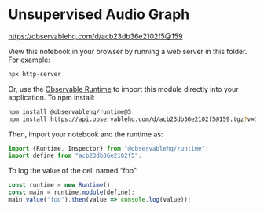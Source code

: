 # Unsupervised Audio Graph

https://observablehq.com/d/acb23db36e2102f5@159

View this notebook in your browser by running a web server in this folder. For
example:

~~~sh
npx http-server
~~~

Or, use the [Observable Runtime](https://github.com/observablehq/runtime) to
import this module directly into your application. To npm install:

~~~sh
npm install @observablehq/runtime@5
npm install https://api.observablehq.com/d/acb23db36e2102f5@159.tgz?v=3
~~~

Then, import your notebook and the runtime as:

~~~js
import {Runtime, Inspector} from "@observablehq/runtime";
import define from "acb23db36e2102f5";
~~~

To log the value of the cell named “foo”:

~~~js
const runtime = new Runtime();
const main = runtime.module(define);
main.value("foo").then(value => console.log(value));
~~~
